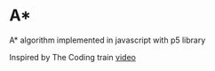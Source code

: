 # A*
A* algorithm implemented in javascript with p5 library

Inspired by The Coding train [video](https://www.youtube.com/watch?v=aKYlikFAV4k)
